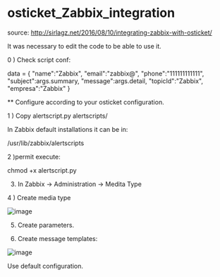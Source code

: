 # osticket_Zabbix_integration

source: http://sirlagz.net/2016/08/10/integrating-zabbix-with-osticket/

It was necessary to edit the code to be able to use it.

0 ) Check script conf: 


data = {
"name":"Zabbix",
"email":"zabbix@<YOURDOMAIN>",
"phone":"111111111111",
"subject":args.summary,
"message":args.detail,
"topicId":"Zabbix",
"empresa":"Zabbix"
}


** Configure according to your osticket configuration.


1 ) Copy alertscript.py   alertscripts/

In Zabbix default installations it can be in:

/usr/lib/zabbix/alertscripts

2 )permit execute: 

chmod +x alertscript.py


3) In Zabbix -> Administration -> Medita Type

4 ) Create media type

![image](https://user-images.githubusercontent.com/10785756/115292606-9677d200-a12c-11eb-90d2-fc2b4fcdce01.png)

5) Create parameters. 

6) Create message templates:

![image](https://user-images.githubusercontent.com/10785756/115292732-bc04db80-a12c-11eb-8400-3b9371d59f01.png)

Use default configuration. 
